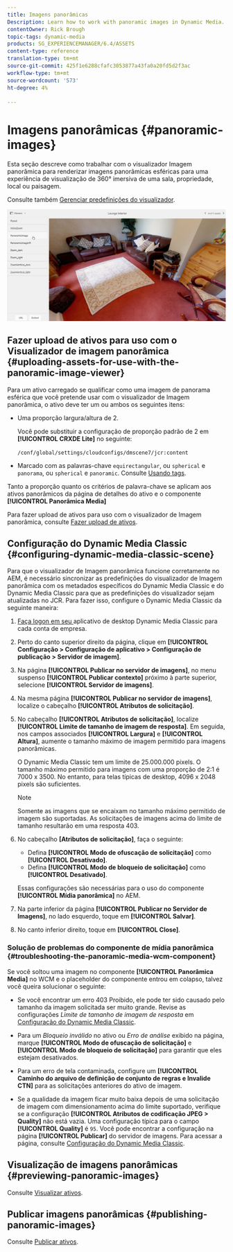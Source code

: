 ```yaml
---
title: Imagens panorâmicas
Description: Learn how to work with panoramic images in Dynamic Media.
contentOwner: Rick Brough
topic-tags: dynamic-media
products: SG_EXPERIENCEMANAGER/6.4/ASSETS
content-type: reference
translation-type: tm+mt
source-git-commit: 425f1e6288cfafc3053877a43fa0a20fd5d2f3ac
workflow-type: tm+mt
source-wordcount: '573'
ht-degree: 4%

---
```



# Imagens panorâmicas {#panoramic-images}

Esta seção descreve como trabalhar com o visualizador Imagem panorâmica para renderizar imagens panorâmicas esféricas para uma experiência de visualização de 360° imersiva de uma sala, propriedade, local ou paisagem.

Consulte também [Gerenciar predefinições do visualizador](managing-viewer-presets.md).

![panorâmica-image2](assets/panoramic-image2.png)

## Fazer upload de ativos para uso com o Visualizador de imagem panorâmica {#uploading-assets-for-use-with-the-panoramic-image-viewer}

Para um ativo carregado se qualificar como uma imagem de panorama esférica que você pretende usar com o visualizador de Imagem panorâmica, o ativo deve ter um ou ambos os seguintes itens:

* Uma proporção largura/altura de 2.

   Você pode substituir a configuração de proporção padrão de 2 em **[!UICONTROL CRXDE Lite]** no seguinte:

   `/conf/global/settings/cloudconfigs/dmscene7/jcr:content`

* Marcado com as palavras-chave `equirectangular`, ou `spherical` e `panorama`, ou `spherical` e `panoramic`. Consulte [Usando tags](/help/sites-authoring/tags.md).

Tanto a proporção quanto os critérios de palavra-chave se aplicam aos ativos panorâmicos da página de detalhes do ativo e o componente **[!UICONTROL Panorâmica Media]** 

Para fazer upload de ativos para uso com o visualizador de Imagem panorâmica, consulte [Fazer upload de ativos](managing-assets-touch-ui.md#uploading-assets).

## Configuração do Dynamic Media Classic {#configuring-dynamic-media-classic-scene}

Para que o visualizador de Imagem panorâmica funcione corretamente no AEM, é necessário sincronizar as predefinições do visualizador de Imagem panorâmica com os metadados específicos do Dynamic Media Classic e do Dynamic Media Classic para que as predefinições do visualizador sejam atualizadas no JCR. Para fazer isso, configure o Dynamic Media Classic da seguinte maneira:

1. [Faça logon em seu ](https://experienceleague.adobe.com/docs/dynamic-media-classic/using/intro/dynamic-media-classic-desktop-app.html?lang=en#system-requirements-dmc-app) aplicativo de desktop Dynamic Media Classic para cada conta de empresa.

1. Perto do canto superior direito da página, clique em **[!UICONTROL Configuração > Configuração de aplicativo > Configuração de publicação > Servidor de imagem]**.
1. Na página **[!UICONTROL Publicar no servidor de imagens]**, no menu suspenso **[!UICONTROL Publicar contexto]** próximo à parte superior, selecione **[!UICONTROL Servidor de imagens]**.

1. Na mesma página **[!UICONTROL Publicar no servidor de imagens]**, localize o cabeçalho **[!UICONTROL Atributos de solicitação]**.
1. No cabeçalho **[!UICONTROL Atributos de solicitação]**, localize **[!UICONTROL Limite de tamanho de imagem de resposta]**. Em seguida, nos campos associados **[!UICONTROL Largura]** e **[!UICONTROL Altura]**, aumente o tamanho máximo de imagem permitido para imagens panorâmicas.

   O Dynamic Media Classic tem um limite de 25.000.000 pixels. O tamanho máximo permitido para imagens com uma proporção de 2:1 é 7000 x 3500. No entanto, para telas típicas de desktop, 4096 x 2048 pixels são suficientes.

   >[!NOTE]
   >
   >Somente as imagens que se encaixam no tamanho máximo permitido de imagem são suportadas. As solicitações de imagens acima do limite de tamanho resultarão em uma resposta 403.

1. No cabeçalho **[Atributos de solicitação]**, faça o seguinte:

   * Defina **[!UICONTROL Modo de ofuscação de solicitação]** como **[!UICONTROL Desativado]**.
   * Defina **[!UICONTROL Modo de bloqueio de solicitação]** como **[!UICONTROL Desativado]**.

   Essas configurações são necessárias para o uso do componente **[!UICONTROL Mídia panorâmica]** no AEM.

1. Na parte inferior da página **[!UICONTROL Publicar no Servidor de Imagens]**, no lado esquerdo, toque em **[!UICONTROL Salvar]**.

1. No canto inferior direito, toque em **[!UICONTROL Close]**.

### Solução de problemas do componente de mídia panorâmica {#troubleshooting-the-panoramic-media-wcm-component}

Se você soltou uma imagem no componente **[!UICONTROL Panorâmica Media]** no WCM e o placeholder do componente entrou em colapso, talvez você queira solucionar o seguinte:

* Se você encontrar um erro 403 Proibido, ele pode ter sido causado pelo tamanho da imagem solicitada ser muito grande. Revise as configurações *Limite de tamanho de imagem de resposta* em [Configuração do Dynamic Media Classic](#configuring-dynamic-media-classic-scene).

* Para um *Bloqueio inválido* no ativo ou *Erro de análise* exibido na página, marque **[!UICONTROL Modo de ofuscação de solicitação]** e **[!UICONTROL Modo de bloqueio de solicitação]** para garantir que eles estejam desativados.
* Para um erro de tela contaminada, configure um **[!UICONTROL Caminho do arquivo de definição de conjunto de regras e Invalide CTN]** para as solicitações anteriores do ativo de imagem.
* Se a qualidade da imagem ficar muito baixa depois de uma solicitação de imagem com dimensionamento acima do limite suportado, verifique se a configuração **[!UICONTROL Atributos de codificação JPEG > Quality]** não está vazia. Uma configuração típica para o campo **[!UICONTROL Quality]** é `95`. Você pode encontrar a configuração na página **[!UICONTROL Publicar]** do servidor de imagens. Para acessar a página, consulte [Configuração do Dynamic Media Classic](#configuring-dynamic-media-classic-scene).

## Visualização de imagens panorâmicas {#previewing-panoramic-images}

Consulte [Visualizar ativos](previewing-assets.md).

## Publicar imagens panorâmicas {#publishing-panoramic-images}

Consulte [Publicar ativos](publishing-dynamicmedia-assets.md).

